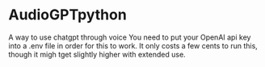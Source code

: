 # AudioGPTpython
A way to use chatgpt through voice
You need to put your OpenAI api key into a .env file in order for this to work. It only costs a few cents to run this, though it migh tget slightly higher with extended use.
